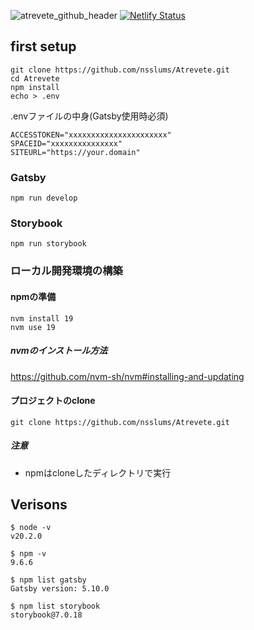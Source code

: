 ![atrevete_github_header](https://github.com/nsslums/Atrevete/assets/20297254/4a7cc492-7c01-4a28-9ef0-91ea862b5d10)
[![Netlify Status](https://api.netlify.com/api/v1/badges/5c454ba4-ecc6-4590-811e-44c3ffc6f537/deploy-status?branch=main)](https://app.netlify.com/sites/atrevete/deploys)
## first setup
```
git clone https://github.com/nsslums/Atrevete.git
cd Atrevete
npm install
echo > .env
```
.envファイルの中身(Gatsby使用時必須)
```
ACCESSTOKEN="xxxxxxxxxxxxxxxxxxxxxx"
SPACEID="xxxxxxxxxxxxxxx"
SITEURL="https://your.domain"
```
### Gatsby
```
npm run develop
```

### Storybook
```
npm run storybook
```

### ローカル開発環境の構築
#### npmの準備
```
nvm install 19
nvm use 19
```
##### nvmのインストール方法
https://github.com/nvm-sh/nvm#installing-and-updating


#### プロジェクトのclone
```
git clone https://github.com/nsslums/Atrevete.git
```

##### 注意
- npmはcloneしたディレクトリで実行

## Verisons
```
$ node -v
v20.2.0

$ npm -v
9.6.6

$ npm list gatsby
Gatsby version: 5.10.0

$ npm list storybook
storybook@7.0.18
```
